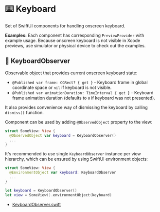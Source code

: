 # ⌨️ Keyboard

Set of SwiftUI components for handling onscreen keyboard.

**Examples:** Each component has corresponding `PreviewProvider` with example usage. Because onscreen keyboard is not visible in Xcode previews, use simulator or physical device to check out the examples.

## 🧩 KeyboardObserver

Observable object that provides current onscreen keyboard state:

- `@Published var frame: CGRect? { get }` - Keyboard frame in global coordinate space or `nil` if keyboard is not visible.
- `@Published var animationDuration: TimeInterval { get }` - Keyboard frame animation duration (defaults to `0` if keyboard was not presented).

It also provides convenience way of dismissing the keyboard by calling `dismiss()` function.

Component can be used by adding `@ObservedObject` property to the view:

```swift
struct SomeView: View {
  @ObservedObject var keyboard = KeyboardObserver()
  ...
}
```

It's recommended to use single `KeyboardObserver` instance per view hierarchy, which can be ensured by using SwiftUI environment objects:

```swift
struct SomeView: View {
  @EnvironmentObject var keyboard: KeyboardObserver
  ...
}

let keyboard = KeyboardObserver()
let view = SomeView().environmentObject(keyboard)
```

- [KeyboardObserver.swift](KeyboardObserver.swift)
